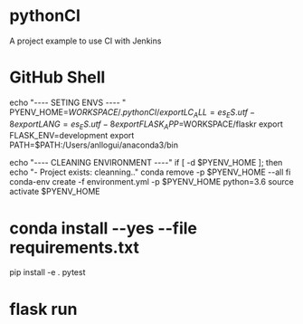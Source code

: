 # pythonCI

A project example to use CI with Jenkins


# GitHub Shell

echo "---- SETING ENVS ---- "
PYENV_HOME=$WORKSPACE/.pythonCI/
export LC_ALL=es_ES.utf-8
export LANG=es_ES.utf-8
export FLASK_APP=$WORKSPACE/flaskr
export FLASK_ENV=development
export PATH=$PATH:/Users/anllogui/anaconda3/bin

echo "---- CLEANING ENVIRONMENT ----"
if [ -d $PYENV_HOME ]; then
	echo "- Project exists: cleanning.."
    conda remove -p $PYENV_HOME --all
fi
conda-env create -f environment.yml -p $PYENV_HOME python=3.6
source activate $PYENV_HOME
# conda install --yes --file requirements.txt
pip install -e .
pytest
# flask run

